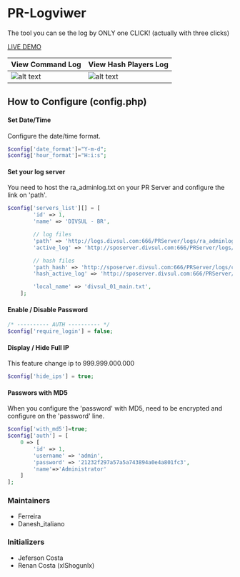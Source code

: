 # PR-Logviwer
The tool you can se the log by ONLY one CLICK! (actually with three clicks)


[LIVE DEMO](http://45.77.193.220:8080)


| View Command Log  | View Hash Players Log |
| ------------- | ------------- |
| ![alt text](http://i.imgur.com/nel5cdF.png)  | ![alt text](http://i.imgur.com/vPLjMTP.png)  |



## How to Configure (config.php)

#### Set Date/Time
Configure the date/time format.
```php
$config['date_format']="Y-m-d";
$config['hour_format']="H:i:s";
```

#### Set your log server
You need to host the ra_adminlog.txt on your PR Server and configure the link on 'path'.
```php
$config['servers_list'][] = [
        'id' => 1,
        'name' => 'DIVSUL - BR',

        // log files
        'path' => 'http://logs.divsul.com:666/PRServer/logs/ra_adminlog_main.txt', // for complete log, after restart
        'active_log' => 'http://sposerver.divsul.com:666/PRServer/logs/ra_adminlog.txt', // for active log, before restart

        // hash files
        'path_hash' => 'http://sposerver.divsul.com:666/PRServer/logs/cdhash_main.txt', // for complete log, after restart
        'hash_active_log' => 'http://sposerver.divsul.com:666/PRServer/logs/cdhash.txt', // for active log, before restart

        'local_name' => 'divsul_01_main.txt',
    ];
```

#### Enable / Disable Password
```php
/* ---------- AUTH ---------- */
$config['require_login'] = false;
```
#### Display / Hide Full IP
This feature change ip to 999.999.000.000
```php
$config['hide_ips'] = true;
```


#### Passwors with MD5
When you configure the 'password' with MD5, need to be encrypted and configure on the 'password' line.
```php
$config['with_md5']=true;
$config['auth'] = [
    0 => [
        'id' => 1,
        'username' => 'admin',
        'password' => '21232f297a57a5a743894a0e4a801fc3',
        'name'=>'Administrator'
    ]
];
```


### Maintainers
- Ferreira
- Danesh_italiano

### Initializers
- Jeferson Costa
- Renan Costa (xlShogunlx)

